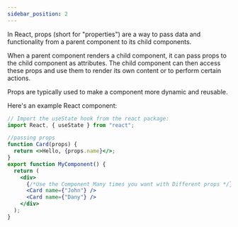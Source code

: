 ```yaml
---
sidebar_position: 2
---
```


In React, props (short for "properties") are a way to pass data and functionality from a parent component to its child components.

When a parent component renders a child component, it can pass props to the child component as attributes. The child component can then access these props and use them to render its own content or to perform certain actions.

Props are typically used to make a component more dynamic and reusable.

Here's an example React component:

```jsx title="App.js"
// Import the useState hook from the react package:
import React, { useState } from "react";

//passing props
function Card(props) {
  return <>Hello, {props.name}</>;
}
export function MyComponent() {
  return (
    <div>
      {/*Use the Component Many times you want with Different props */}
      <Card name={"John"} />
      <Card name={"Dany"} />
    </div>
  );
}
```
